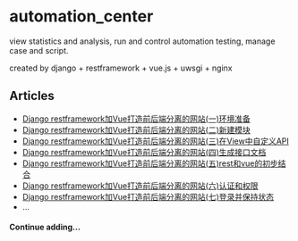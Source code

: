 # automation_center
view statistics and analysis, run and control automation testing, manage case and script.

created by django + restframework + vue.js + uwsgi + nginx

## Articles
* [Django restframework加Vue打造前后端分离的网站(一)环境准备](https://www.byincd.com/bobjiang/article-0193/)
* [Django restframework加Vue打造前后端分离的网站(二)新建模块](https://www.byincd.com/bobjiang/article-0194/)
* [Django restframework加Vue打造前后端分离的网站(三)在View中自定义API](https://www.byincd.com/bobjiang/article-0195/)
* [Django restframework加Vue打造前后端分离的网站(四)生成接口文档](https://www.byincd.com/bobjiang/article-0196/)
* [Django restframework加Vue打造前后端分离的网站(五)rest和vue的初步结合](https://www.byincd.com/bobjiang/article-0198/)
* [Django restframework加Vue打造前后端分离的网站(六)认证和权限](https://www.byincd.com/bobjiang/article-0199/)
* [Django restframework加Vue打造前后端分离的网站(七)登录并保持状态](https://www.byincd.com/bobjiang/article-01102/)
* ...


#### Continue adding...